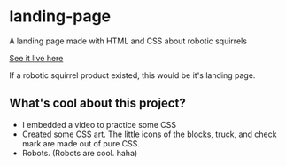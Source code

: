 # landing-page
A landing page made with HTML and CSS about robotic squirrels

[See it live here](https://mbeckdev.github.io/landing-page/)

If a robotic squirrel product existed, this would be it's landing page.

## What's cool about this project?
- I embedded a video to practice some CSS
- Created some CSS art.  The little icons of the blocks, truck, and check mark are made out of pure CSS.
- Robots. (Robots are cool. haha)
